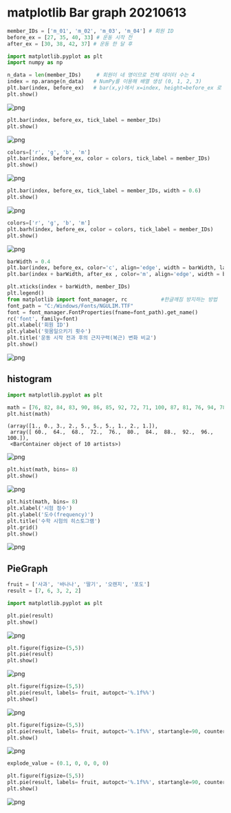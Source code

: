 # matplotlib Bar graph 20210613


```python
member_IDs = ['m_01', 'm_02', 'm_03', 'm_04'] # 회원 ID
before_ex = [27, 35, 40, 33] # 운동 시작 전
after_ex = [30, 38, 42, 37] # 운동 한 달 후
```


```python
import matplotlib.pyplot as plt
import numpy as np

n_data = len(member_IDs)     # 회원이 네 명이므로 전체 데이터 수는 4
index = np.arange(n_data)   # NumPy를 이용해 배열 생성 (0, 1, 2, 3)
plt.bar(index, before_ex)   # bar(x,y)에서 x=index, height=before_ex 로 지정
plt.show()
```


    
![png](output_2_0.png)
    



```python
plt.bar(index, before_ex, tick_label = member_IDs)
plt.show()
```


    
![png](output_3_0.png)
    



```python
colors=['r', 'g', 'b', 'm']
plt.bar(index, before_ex, color = colors, tick_label = member_IDs)
plt.show()
```


    
![png](output_4_0.png)
    



```python
plt.bar(index, before_ex, tick_label = member_IDs, width = 0.6)
plt.show()
```


    
![png](output_5_0.png)
    



```python
colors=['r', 'g', 'b', 'm']
plt.barh(index, before_ex, color = colors, tick_label = member_IDs)
plt.show()
```


    
![png](output_6_0.png)
    



```python
barWidth = 0.4
plt.bar(index, before_ex, color='c', align='edge', width = barWidth, label='before')
plt.bar(index + barWidth, after_ex , color='m', align='edge', width = barWidth, label='after')

plt.xticks(index + barWidth, member_IDs)
plt.legend()
from matplotlib import font_manager, rc           #한글깨짐 방지하는 방법
font_path = "C:/Windows/Fonts/NGULIM.TTF"
font = font_manager.FontProperties(fname=font_path).get_name()
rc('font', family=font)
plt.xlabel('회원 ID')
plt.ylabel('윗몸일으키기 횟수')
plt.title('운동 시작 전과 후의 근지구력(복근) 변화 비교')
plt.show()
```


    
![png](output_7_0.png)
    


## histogram


```python
import matplotlib.pyplot as plt

math = [76, 82, 84, 83, 90, 86, 85, 92, 72, 71, 100, 87, 81, 76, 94, 78, 81, 60, 79, 69, 74, 87, 82, 68, 79]
plt.hist(math)
```




    (array([1., 0., 3., 2., 5., 5., 5., 1., 2., 1.]),
     array([ 60.,  64.,  68.,  72.,  76.,  80.,  84.,  88.,  92.,  96., 100.]),
     <BarContainer object of 10 artists>)




    
![png](output_9_1.png)
    



```python
plt.hist(math, bins= 8)
plt.show()
```


    
![png](output_10_0.png)
    



```python
plt.hist(math, bins= 8)
plt.xlabel('시험 점수')
plt.ylabel('도수(frequency)')
plt.title('수학 시험의 히스토그램')
plt.grid()
plt.show()
```


    
![png](output_11_0.png)
    


## PieGraph


```python
fruit = ['사과', '바나나', '딸기', '오렌지', '포도']
result = [7, 6, 3, 2, 2]
```


```python
import matplotlib.pyplot as plt

plt.pie(result)
plt.show()
```


    
![png](output_14_0.png)
    



```python
plt.figure(figsize=(5,5))
plt.pie(result)
plt.show()
```


    
![png](output_15_0.png)
    



```python
plt.figure(figsize=(5,5))
plt.pie(result, labels= fruit, autopct='%.1f%%')
plt.show()
```


    
![png](output_16_0.png)
    



```python
plt.figure(figsize=(5,5))
plt.pie(result, labels= fruit, autopct='%.1f%%', startangle=90, counterclock = False)
plt.show()
```


    
![png](output_17_0.png)
    



```python
explode_value = (0.1, 0, 0, 0, 0)

plt.figure(figsize=(5,5))
plt.pie(result, labels= fruit, autopct='%.1f%%', startangle=90, counterclock = False, explode=explode_value, shadow=True)
plt.show()
```


    
![png](output_18_0.png)
    



```python

```
